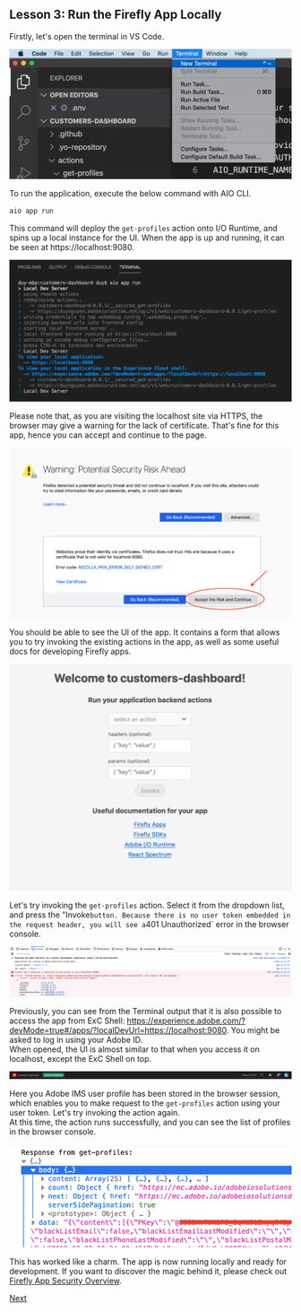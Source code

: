 ## Lesson 3: Run the Firefly App Locally

Firstly, let's open the terminal in VS Code.

![new-terminal](assets/new-terminal.png)

To run the application, execute the below command with AIO CLI.

```bash
aio app run
```

This command will deploy the `get-profiles` action onto I/O Runtime, and spins up a local instance for the UI. When the app is up and running, it can be seen at https://localhost:9080.

![app-run](assets/app-run.png)

Please note that, as you are visiting the localhost site via HTTPS, the browser may give a warning for the lack of certificate. That's fine for this app, hence you can accept and continue to the page.

![accept-cert](assets/accept-cert.png)

You should be able to see the UI of the app. It contains a form that allows you to try invoking the existing actions in the app, as well as some useful docs for developing Firefly apps.

![localhost-ui](assets/localhost-ui.png)

Let's try invoking the `get-profiles` action. Select it from the dropdown list, and press the "Invoke` button. Because there is no user token embedded in the request header, you will see a `401 Unauthorized` error in the browser console.

![error-401](assets/error-401.png)

Previously, you can see from the Terminal output that it is also possible to access the app from ExC Shell: https://experience.adobe.com/?devMode=true#/apps/?localDevUrl=https://localhost:9080. You might be asked to log in using your Adobe ID.  
When opened, the UI is almost similar to that when you access it on localhost, except the ExC Shell on top.

![exc](assets/exc.png)

Here you Adobe IMS user profile has been stored in the browser session, which enables you to make request to the `get-profiles` action using your user token. Let's try invoking the action again.  
At this time, the action runs successfully, and you can see the list of profiles in the browser console.

![profiles-success](assets/profiles-success.png)

This has worked like a charm. The app is now running locally and ready for development. If you want to discover the magic behind it, please check out [Firefly App Security Overview](https://github.com/AdobeDocs/project-firefly/blob/Security/guides/security_overview.md).

[Next](lesson4.md)